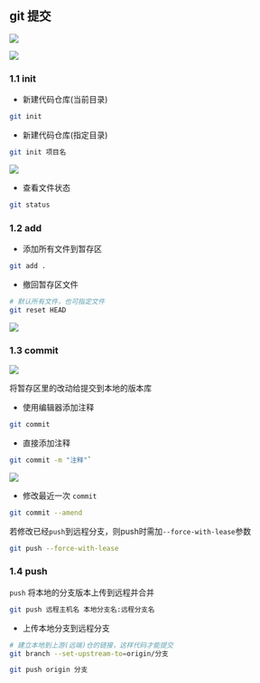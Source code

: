 <!--
 * @Description: 
 * @Version: 1.0
 * @Author: DaLao
 * @Email: dalao_li@163.com
 * @Date: 2021-03-17 18:02:13
 * @LastEditors: dalao
 * @LastEditTime: 2022-04-01 21:53:40
-->

## git 提交

![](https://cdn.hurra.ltd/img/git.svg)

![](https://cdn.hurra.ltd/img/2022-3-17-2310.svg)


### 1.1 init

- 新建代码仓库(当前目录)

```sh
git init
```


- 新建代码仓库(指定目录)

```sh
git init 项目名
```

![](https://cdn.hurra.ltd/img/20220112075837.png)


- 查看文件状态

```sh
git status
```


### 1.2 add

- 添加所有文件到暂存区

```sh
git add .
```

- 撤回暂存区文件

```sh
# 默认所有文件，也可指定文件
git reset HEAD
```

![](https://cdn.hurra.ltd/img/20220112080614.png)


### 1.3 commit

![](https://cdn.hurra.ltd/img/2022-3-18-2158.svg)

将暂存区里的改动给提交到本地的版本库

- 使用编辑器添加注释

```sh
git commit
```


- 直接添加注释

```sh
git commit -m "注释"`
```

![](https://cdn.hurra.ltd/img/20220112081127.png)


- 修改最近一次 `commit`

```sh
git commit --amend
```

若修改已经`push`到远程分支，则push时需加`--force-with-lease`参数

```sh
git push --force-with-lease
```


### 1.4 push

`push` 将本地的分支版本上传到远程并合并

```sh
git push 远程主机名 本地分支名:远程分支名
```

- 上传本地分支到远程分支

```sh
# 建立本地到上游(远端)仓的链接，这样代码才能提交
git branch --set-upstream-to=origin/分支

git push origin 分支
```